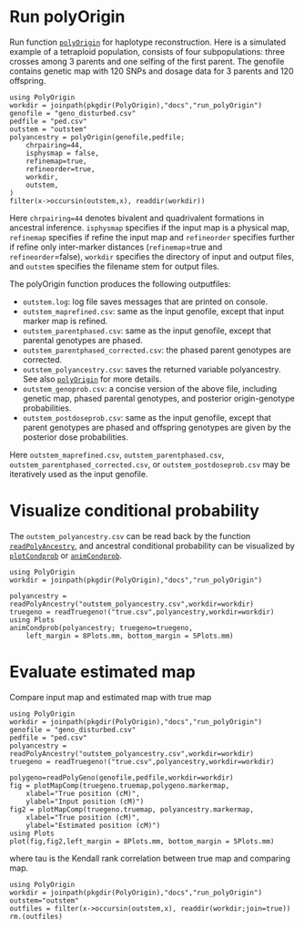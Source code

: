 # Run polyOrigin

Run function [`polyOrigin`](@ref) for haplotype reconstruction. Here is a simulated example of a tetraploid population, consists of four subpopulations: three crosses among 3 parents and one selfing of the first parent. The genofile contains genetic map with 120 SNPs and dosage data for 3 parents and 120 offspring.

```@example
using PolyOrigin
workdir = joinpath(pkgdir(PolyOrigin),"docs","run_polyOrigin")
genofile = "geno_disturbed.csv"
pedfile = "ped.csv"
outstem = "outstem"
polyancestry = polyOrigin(genofile,pedfile;
    chrpairing=44,    
    isphysmap = false,
    refinemap=true,
    refineorder=true,    
    workdir,
    outstem,    
)
filter(x->occursin(outstem,x), readdir(workdir))
```
Here `chrpairing=44` denotes bivalent and quadrivalent formations in ancestral inference. `isphysmap` specifies if the input map is a physical map, `refinemap` specifies if refine the input map and `refineorder` specifies further if refine only inter-marker distances (`refinemap`=true and `refineorder`=false), `workdir` specifies the directory of input and output files, and `outstem` specifies the filename stem for output files.

The polyOrigin function produces the following outputfiles:
* `outstem.log`: log file saves messages that are printed on console.
* `outstem_maprefined.csv`: same as the input genofile, except that input marker map is refined.
* `outstem_parentphased.csv`: same as the input genofile, except that parental genotypes are phased.
* `outstem_parentphased_corrected.csv`: the phased parent genotypes are  corrected.
* `outstem_polyancestry.csv`: saves the returned variable polyancestry. See also [`polyOrigin`](@ref) for more details.
* `outstem_genoprob.csv`: a concise version of the above file, including genetic map, phased parental genotypes, and posterior origin-genotype probabilities.
* `outstem_postdoseprob.csv`: same as the input genofile, except that  parent genotypes are phased and offspring genotypes are given by the posterior dose probabilities.

Here  `outstem_maprefined.csv`, `outstem_parentphased.csv`,  `outstem_parentphased_corrected.csv`, or `outstem_postdoseprob.csv` may be iteratively used as the input genofile.

# Visualize conditional probability

The `outstem_polyancestry.csv` can be read back by the function [`readPolyAncestry`](@ref), and ancestral conditional probability can be visualized by [`plotCondprob`](@ref) or [`animCondprob`](@ref).

```@setup setdir
using PolyOrigin
workdir = joinpath(pkgdir(PolyOrigin),"docs","run_polyOrigin")
```

```@example setdir
polyancestry = readPolyAncestry("outstem_polyancestry.csv",workdir=workdir)
truegeno = readTruegeno!("true.csv",polyancestry,workdir=workdir)
using Plots
animCondprob(polyancestry; truegeno=truegeno,
    left_margin = 8Plots.mm, bottom_margin = 5Plots.mm)
```

# Evaluate estimated map

Compare input map and estimated map with true map

```@setup settrue
using PolyOrigin
workdir = joinpath(pkgdir(PolyOrigin),"docs","run_polyOrigin")
genofile = "geno_disturbed.csv"
pedfile = "ped.csv"
polyancestry = readPolyAncestry("outstem_polyancestry.csv",workdir=workdir)
truegeno = readTruegeno!("true.csv",polyancestry,workdir=workdir)
```

```@example settrue
polygeno=readPolyGeno(genofile,pedfile,workdir=workdir)
fig = plotMapComp(truegeno.truemap,polygeno.markermap,
    xlabel="True position (cM)",
    ylabel="Input position (cM)")
fig2 = plotMapComp(truegeno.truemap, polyancestry.markermap,
    xlabel="True position (cM)",
    ylabel="Estimated position (cM)")
using Plots
plot(fig,fig2,left_margin = 8Plots.mm, bottom_margin = 5Plots.mm)
```

where tau is the Kendall rank correlation between true map and comparing map.

```@setup deloutput
using PolyOrigin
workdir = joinpath(pkgdir(PolyOrigin),"docs","run_polyOrigin")
outstem="outstem"
outfiles = filter(x->occursin(outstem,x), readdir(workdir;join=true))
rm.(outfiles)
```

